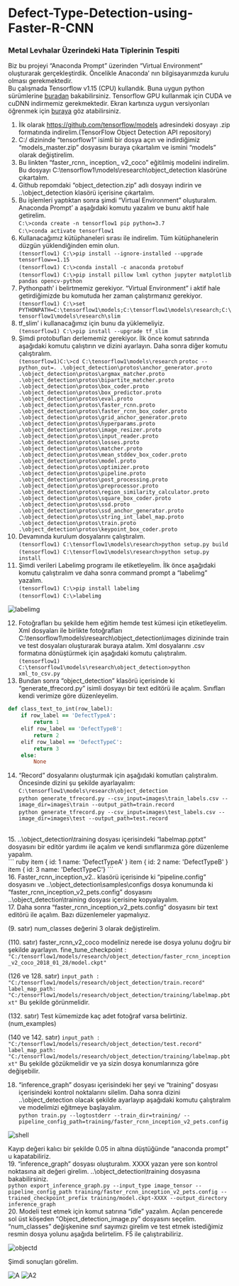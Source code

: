 # Defect-Type-Detection-using-Faster-R-CNN
### Metal Levhalar Üzerindeki Hata Tiplerinin Tespiti <br/>
Biz bu projeyi “Anaconda Prompt” üzerinden “Virtual Environment” oluşturarak gerçekleştirdik. Öncelikle Anaconda’ nın bilgisayarımızda kurulu olması gerekmektedir. <br/>
Bu çalışmada Tensorflow v1.15 (CPU) kullandık. Buna uygun python sürümlerine [buradan](https://www.tensorflow.org/install/source#tested_build_configurations) bakabilirsiniz. Tensorflow GPU kullanmak için CUDA ve cuDNN indirmemiz gerekmektedir. Ekran kartınıza uygun versiyonları öğrenmek için [buraya](https://developer.nvidia.com/cuda-gpus) göz atabilirsiniz.
1. İlk olarak https://github.com/tensorflow/models adresindeki dosyayı .zip formatında indirelim.(TensorFlow Object Detection API repository)<br/>
2. C:/ dizininde “tensorflow1” isimli bir dosya açın ve indirdiğimiz “models_master.zip” dosyasını buraya çıkartalım ve ismini “models” olarak değiştirelim.<br/>
3. Bu linkten “faster_rcnn_ inception_ v2_coco” eğitilmiş modelini indirelim. Bu dosyayı C:\tensorflow1\models\research\object_detection klasörüne çıkartalım.<br/>
4. Github repomdaki “object_detection.zip” adlı dosyayı indirin ve ..\object_detection klasörü içerisine çıkartalım.<br/>
5. Bu işlemleri yaptıktan sonra şimdi “Virtual Environment” oluşturalım. Anaconda Prompt’ a aşağıdaki komutu yazalım ve bunu aktif hale getirelim.<br/>
`C:\>conda create -n tensorflow1 pip python=3.7`<br/>
`C:\>conda activate tensorflow1`<br/>
6. Kullanacağımız kütüphaneleri sırası ile indirelim. Tüm kütüphanelerin düzgün yüklendiğinden emin olun.<br/>
`(tensorflow1) C:\>pip install --ignore-installed --upgrade tensorflow==1.15`<br/>
`(tensorflow1) C:\>conda install -c anaconda protobuf`<br/>
`(tensorflow1) C:\>pip install pillow lxml cython jupyter matplotlib pandas opencv-python` <br/>
7. Pythonpath’ i belirtmemiz gerekiyor. “Virtual Environment” i aktif hale getirdiğimizde bu komutuda her zaman çalıştırmanız gerekiyor.<br/>
`(tensorflow1) C:\>set PYTHONPATH=C:\tensorflow1\models;C:\tensorflow1\models\research;C:\tensorflow1\models\research\slim`<br/>
8. tf_slim’ i kullanacağımız için bunu da yüklemeliyiz.<br/>
`(tensorflow1) C:\>pip install --upgrade tf_slim`<br/>
9. Şimdi protobufları derlememiz gerekiyor. İlk önce komut satırında aşağıdaki komutu çalıştırın ve dizini ayarlayın. Daha sonra diğer komutu çalıştıralım.<br/>
`(tensorflow1)C:\>cd C:\tensorflow1\models\research`
`protoc --python_out=. .\object_detection\protos\anchor_generator.proto .\object_detection\protos\argmax_matcher.proto .\object_detection\protos\bipartite_matcher.proto .\object_detection\protos\box_coder.proto .\object_detection\protos\box_predictor.proto .\object_detection\protos\eval.proto .\object_detection\protos\faster_rcnn.proto .\object_detection\protos\faster_rcnn_box_coder.proto .\object_detection\protos\grid_anchor_generator.proto .\object_detection\protos\hyperparams.proto .\object_detection\protos\image_resizer.proto .\object_detection\protos\input_reader.proto .\object_detection\protos\losses.proto .\object_detection\protos\matcher.proto .\object_detection\protos\mean_stddev_box_coder.proto .\object_detection\protos\model.proto .\object_detection\protos\optimizer.proto .\object_detection\protos\pipeline.proto .\object_detection\protos\post_processing.proto .\object_detection\protos\preprocessor.proto .\object_detection\protos\region_similarity_calculator.proto .\object_detection\protos\square_box_coder.proto .\object_detection\protos\ssd.proto .\object_detection\protos\ssd_anchor_generator.proto .\object_detection\protos\string_int_label_map.proto .\object_detection\protos\train.proto .\object_detection\protos\keypoint_box_coder.proto`
10. Devamında kurulum dosyalarını çalıştıralım.<br/>
`(tensorflow1) C:\tensorflow1\models\research>python setup.py build`<br/>
`(tensorflow1) C:\tensorflow1\models\research>python setup.py install`<br/>
11. Şimdi verileri Labelimg programı ile etiketleyelim. İlk önce aşağıdaki komutu çalıştıralım ve daha sonra command prompt a “labelimg” yazalım. <br/>
`(tensorflow1) C:\>pip install labelimg`<br/>
`(tensorflow1) C:\>labelimg`<br/>

![labelimg](https://github.com/muhammetbektas/Defect-Type-Detection-using-Faster-R-CNN/blob/master/Images/Labelimg.png)

12. Fotoğrafları bu şekilde hem eğitim hemde test kümesi için etiketleyelim. Xml dosyaları ile birlikte fotoğrafları C:\tensorflow1\models\research\object_detection\images dizininde train ve test dosyaları oluşturarak buraya atalım.
Xml dosyalarını .csv formatına dönüştürmek için aşağıdaki komutu çalıştıralım.<br/>
`(tensorflow1) C:\tensorflow1\models\research\object_detection>python xml_to_csv.py`<br/>
13. Bundan sonra “object_detection” klasörü içerisinde ki “generate_tfrecord.py” isimli dosyayı bir text editörü ile açalım. Sınıfları kendi verimize göre düzenleyelim.<br/>
``` ruby
def class_text_to_int(row_label):
    if row_label == 'DefectTypeA':
        return 1
    elif row_label == 'DefectTypeB':
        return 2
    elif row_label == 'DefectTypeC':
        return 3
    else:
        None
```
14. “Record” dosyalarını oluşturmak için aşağıdaki komutları çalıştıralım. Öncesinde dizini şu şekilde ayarlayalım:<br/> `C:\tensorflow1\models\research\object_detection`<br/>
`python generate_tfrecord.py --csv_input=images\train_labels.csv --image_dir=images\train --output_path=train.record`<br/>
`python generate_tfrecord.py --csv_input=images\test_labels.csv --image_dir=images\test --output_path=test.record`
<br/>
15. ..\object_detection\training dosyası içerisindeki “labelmap.pptxt” dosyasını bir editör yardımı ile açalım ve kendi sınıflarımıza göre düzenleme yapalım.<br/>
``` ruby
item {
  id: 1
  name: 'DefectTypeA'
}
item {
  id: 2
  name: 'DefectTypeB'
}
item {
  id: 3
  name: 'DefectTypeC'}
```
<br/>
16. Faster_rcnn_inception_v2.. klasörü içerisinde ki “pipeline.config” dosyasını ve ..\object_detection\samples\configs dosya konumunda ki “faster_rcnn_inception_v2_pets.config” dosyasını ..\object_detection\training dosyası içerisine kopyalayalım. <br/>
17. Daha sonra “faster_rcnn_inception_v2_pets.config” dosyasını bir text editörü ile açalım. Bazı düzenlemeler yapmalıyız.<br/>

(9. satır) num_classes değerini 3 olarak değiştirelim.<br/>

(110. satır) faster_rcnn_v2_coco modeliniz nerede ise dosya yolunu doğru bir şekilde ayarlayın. fine_tune_checkpoint :<br/> `"C:/tensorflow1/models/research/object_detection/faster_rcnn_inception_v2_coco_2018_01_28/model.ckpt"`<br/>

(126 ve 128. satır) `input_path : "C:/tensorflow1/models/research/object_detection/train.record"`<br/>
`label_map_path: "C:/tensorflow1/models/research/object_detection/training/labelmap.pbtxt"` Bu şekilde görünmelidir.<br/>

(132. satır) Test kümemizde kaç adet fotoğraf varsa belirtiniz.(num_examples)<br/>

(140 ve 142. satır) `input_path : "C:/tensorflow1/models/research/object_detection/test.record"`<br/>
`label_map_path: "C:/tensorflow1/models/research/object_detection/training/labelmap.pbtxt"` Bu şekilde gözükmelidir ve ya sizin dosya konumlarınıza göre değişebilir.<br/>

18. “inference_graph” dosyası içerisindeki her şeyi ve “training” dosyası içerisindeki kontrol noktalarını silelim. Daha sonra dizini ..\object_detection olacak şekilde ayarlayıp aşağıdaki komutu çalıştıralım ve modelimizi eğitmeye başlayalım.<br/>
`python train.py --logtostderr --train_dir=training/ --pipeline_config_path=training/faster_rcnn_inception_v2_pets.config`<br/>

![shell](https://github.com/muhammetbektas/Defect-Type-Detection-using-Faster-R-CNN/blob/master/Images/Shell.png)

Kayıp değeri kalıcı bir şekilde 0.05 in altına düştüğünde “anaconda prompt” u kapatabiliriz.<br/>
19. “inference_graph” dosyası oluşturalım. XXXX yazan yere son kontrol noktasına ait değeri girelim. ..\object_detection\training dosyasına bakabilirsiniz.<br/>
`python export_inference_graph.py --input_type image_tensor --pipeline_config_path training/faster_rcnn_inception_v2_pets.config --trained_checkpoint_prefix training/model.ckpt-XXXX --output_directory inference_graph`<br/>
20. Modeli test etmek için komut satırına “idle” yazalım. Açılan pencerede sol üst köşeden “Object_detection_image.py” dosyasını seçelim. “num_classes” değişkenine sınıf sayımızı girelim ve test etmek istediğimiz resmin dosya yolunu aşağıda belirtelim. F5 ile çalıştırabiliriz.<br/>

![objectd](https://github.com/muhammetbektas/Defect-Type-Detection-using-Faster-R-CNN/blob/master/Images/Object_detection_image.png)

Şimdi sonuçları görelim.<br/>

![A](https://github.com/muhammetbektas/Defect-Type-Detection-using-Faster-R-CNN/blob/master/Images/A.png) ![A2](https://github.com/muhammetbektas/Defect-Type-Detection-using-Faster-R-CNN/blob/master/Images/A2.png)



